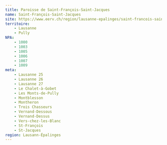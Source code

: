 ```yaml
---
title: Paroisse de Saint-François-Saint-Jacques
name: Saint-François-Saint-Jacques
site: https://www.eerv.ch/region/lausanne-epalinges/saint-francois-saint-jacques/accueil
territoire:
    - Lausanne
    - Pully
NPA:
    - 1000
    - 1003
    - 1005
    - 1006
    - 1007
    - 1009
meta:
    - Lausanne 25
    - Lausanne 26
    - Lausanne 27
    - Le Chalet-à-Gobet
    - Les Monts-de-Pully
    - Montblesson
    - Montheron
    - Trois Chasseurs
    - Vernand-Dessous
    - Vernand-Dessus
    - Vers-chez-les-Blanc
    - St-François
    - St-Jacques
region: Lausann-Épalinges
---
```

